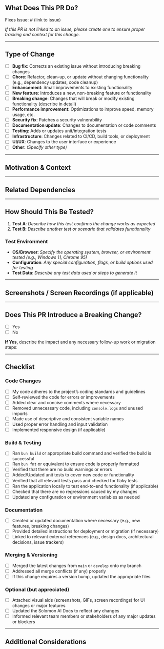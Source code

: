## What Does This PR Do?

Fixes Issue: # (link to issue)

_If this PR is not linked to an issue, please create one to ensure proper tracking and context for this change._

---

## Type of Change

- [ ] **Bug fix**: Corrects an existing issue without introducing breaking changes
- [ ] **Chore**: Refactor, clean-up, or update without changing functionality (e.g., dependency updates, code cleanup)
- [ ] **Enhancement**: Small improvements to existing functionality
- [ ] **New feature**: Introduces a new, non-breaking feature or functionality
- [ ] **Breaking change**: Changes that will break or modify existing functionality (describe in detail)
- [ ] **Performance improvement**: Optimizations to improve speed, memory usage, etc.
- [ ] **Security fix**: Patches a security vulnerability
- [ ] **Documentation update**: Changes to documentation or code comments
- [ ] **Testing**: Adds or updates unit/integration tests
- [ ] **Infrastructure**: Changes related to CI/CD, build tools, or deployment
- [ ] **UI/UX**: Changes to the user interface or experience
- [ ] **Other**: _(Specify other type)_

---

## Motivation & Context

---

## Related Dependencies

---

## How Should This Be Tested?

1. **Test A**: _Describe how this test confirms the change works as expected_
2. **Test B**: _Describe another test or scenario that validates functionality_

### Test Environment

- **OS/Browser**: _Specify the operating system, browser, or environment tested (e.g., Windows 11, Chrome 95)_
- **Configuration**: _Any special configuration, flags, or build options used for testing_
- **Test Data**: _Describe any test data used or steps to generate it_

---

## Screenshots / Screen Recordings (if applicable)

---

## Does This PR Introduce a Breaking Change?

- [ ] Yes
- [ ] No

**If Yes**, describe the impact and any necessary follow-up work or migration steps:

---

## Checklist

### Code Changes

- [ ] My code adheres to the project’s coding standards and guidelines
- [ ] Self-reviewed the code for errors or improvements
- [ ] Added clear and concise comments where necessary
- [ ] Removed unnecessary code, including `console.logs` and unused imports
- [ ] Made use of descriptive and consistent variable names
- [ ] Used proper error handling and input validation
- [ ] Implemented responsive design (if applicable)

### Build & Testing

- [ ] Ran `bun build` or appropriate build command and verified the build is successful
- [ ] Ran `bun fmt` or equivalent to ensure code is properly formatted
- [ ] Verified that there are no build warnings or errors
- [ ] Added/Updated unit tests to cover new code or functionality
- [ ] Verified that all relevant tests pass and checked for flaky tests
- [ ] Ran the application locally to test end-to-end functionality (if applicable)
- [ ] Checked that there are no regressions caused by my changes
- [ ] Updated any configuration or environment variables as needed

### Documentation

- [ ] Created or updated documentation where necessary (e.g., new features, breaking changes)
- [ ] Provided detailed instructions for deployment or migration (if necessary)
- [ ] Linked to relevant external references (e.g., design docs, architectural decisions, issue trackers)

### Merging & Versioning

- [ ] Merged the latest changes from `main` or `develop` onto my branch
- [ ] Addressed all merge conflicts (if any) properly
- [ ] If this change requires a version bump, updated the appropriate files

### Optional (but appreciated)

- [ ] Attached visual aids (screenshots, GIFs, screen recordings) for UI changes or major features
- [ ] Updated the Solomon AI Docs to reflect any changes
- [ ] Informed relevant team members or stakeholders of any major updates or blockers

---

## Additional Considerations
